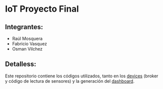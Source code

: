 # IoT Proyecto Final

## Integrantes:
- Raúl Mosquera
- Fabricio Vasquez
- Osman Vilchez

## Detalless:
Este repositorio contiene los códigos utilizados, tanto en los [devices](https://github.com/FabrizioVasquez/IoT_Cultivame/tree/main/Dashboard) (broker y código de lectura de sensores) y la generación del [dashboard](https://github.com/FabrizioVasquez/IoT_Cultivame/tree/main/Dashboard).
